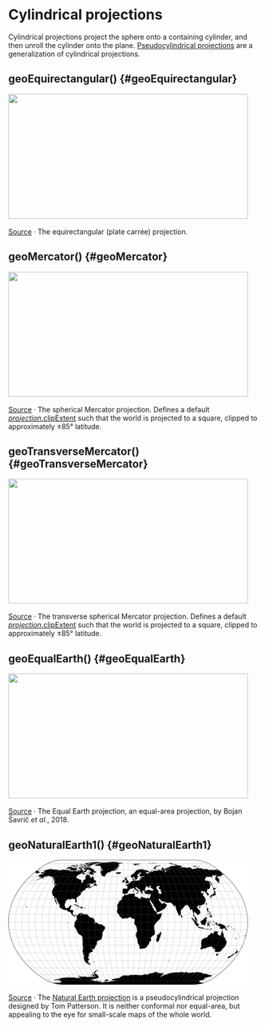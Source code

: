 # Cylindrical projections

Cylindrical projections project the sphere onto a containing cylinder, and then unroll the cylinder onto the plane. [Pseudocylindrical projections](https://web.archive.org/web/20150928042327/http://www.progonos.com/furuti/MapProj/Normal/ProjPCyl/projPCyl.html) are a generalization of cylindrical projections.

## geoEquirectangular() {#geoEquirectangular}

[<img src="https://raw.githubusercontent.com/d3/d3-geo/main/img/equirectangular.png" width="480" height="250" class="dark-invert">](https://observablehq.com/@d3/equirectangular)

[Source](https://github.com/d3/d3-geo/blob/main/src/projection/equirectangular.js) · The equirectangular (plate carrée) projection.

<!-- <br><a href="#geoEquirectangularRaw" name="geoEquirectangularRaw">#</a> d3.<b>geoEquirectangularRaw</b> -->

## geoMercator() {#geoMercator}

[<img src="https://raw.githubusercontent.com/d3/d3-geo/main/img/mercator.png" width="480" height="250" class="dark-invert">](https://observablehq.com/@d3/mercator)

[Source](https://github.com/d3/d3-geo/blob/main/src/projection/mercator.js) · The spherical Mercator projection. Defines a default [*projection*.clipExtent](./projection.md#projection_clipExtent) such that the world is projected to a square, clipped to approximately ±85° latitude.

<!-- <br><a href="#geoMercatorRaw" name="geoMercatorRaw">#</a> d3.<b>geoMercatorRaw</b> -->

## geoTransverseMercator() {#geoTransverseMercator}

[<img src="https://raw.githubusercontent.com/d3/d3-geo/main/img/transverseMercator.png" width="480" height="250" class="dark-invert">](https://observablehq.com/@d3/transverse-mercator)

[Source](https://github.com/d3/d3-geo/blob/main/src/projection/transverseMercator.js) · The transverse spherical Mercator projection. Defines a default [*projection*.clipExtent](./projection.md#projection_clipExtent) such that the world is projected to a square, clipped to approximately ±85° latitude.

<!-- <br><a href="#geoTransverseMercatorRaw" name="geoTransverseMercatorRaw">#</a> d3.<b>geoTransverseMercatorRaw</b> -->

## geoEqualEarth() {#geoEqualEarth}

[<img src="https://raw.githubusercontent.com/d3/d3-geo/main/img/equalEarth.png" width="480" height="250" class="dark-invert">](https://observablehq.com/@d3/equal-earth)

[Source](https://github.com/d3/d3-geo/blob/main/src/projection/equalEarth.js) · The Equal Earth projection, an equal-area projection, by Bojan Šavrič _et al._, 2018.

<!-- <br><a href="#geoEqualEarthRaw" name="geoEqualEarthRaw">#</a> d3.<b>geoEqualEarthRaw</b> -->

## geoNaturalEarth1() {#geoNaturalEarth1}

[<img src="https://raw.githubusercontent.com/d3/d3-geo/main/img/naturalEarth1.png" width="480" height="250" class="dark-invert">](https://observablehq.com/@d3/natural-earth)

[Source](https://github.com/d3/d3-geo/blob/main/src/projection/naturalEarth1.js) · The [Natural Earth projection](http://www.shadedrelief.com/NE_proj/) is a pseudocylindrical projection designed by Tom Patterson. It is neither conformal nor equal-area, but appealing to the eye for small-scale maps of the whole world.

<!-- ### geoNaturalEarth1Raw(*lambda*, *phi*) {#geoNaturalEarth1Raw} -->

